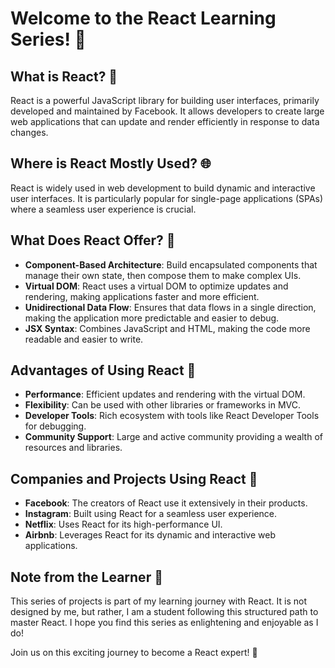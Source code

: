 # Welcome to the React Learning Series! 🎉

## What is React? 🤔

React is a powerful JavaScript library for building user interfaces, primarily developed and maintained by Facebook. It allows developers to create large web applications that can update and render efficiently in response to data changes.

## Where is React Mostly Used? 🌐

React is widely used in web development to build dynamic and interactive user interfaces. It is particularly popular for single-page applications (SPAs) where a seamless user experience is crucial.

## What Does React Offer? 🚀

- **Component-Based Architecture**: Build encapsulated components that manage their own state, then compose them to make complex UIs.
- **Virtual DOM**: React uses a virtual DOM to optimize updates and rendering, making applications faster and more efficient.
- **Unidirectional Data Flow**: Ensures that data flows in a single direction, making the application more predictable and easier to debug.
- **JSX Syntax**: Combines JavaScript and HTML, making the code more readable and easier to write.

## Advantages of Using React 🌟

- **Performance**: Efficient updates and rendering with the virtual DOM.
- **Flexibility**: Can be used with other libraries or frameworks in MVC.
- **Developer Tools**: Rich ecosystem with tools like React Developer Tools for debugging.
- **Community Support**: Large and active community providing a wealth of resources and libraries.

## Companies and Projects Using React 🏢

- **Facebook**: The creators of React use it extensively in their products.
- **Instagram**: Built using React for a seamless user experience.
- **Netflix**: Uses React for its high-performance UI.
- **Airbnb**: Leverages React for its dynamic and interactive web applications.

## Note from the Learner 📝

This series of projects is part of my learning journey with React. It is not designed by me, but rather, I am a student following this structured path to master React. I hope you find this series as enlightening and enjoyable as I do!


Join us on this exciting journey to become a React expert! 🚀